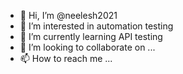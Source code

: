 - 👋 Hi, I’m @neelesh2021
- 👀 I’m interested in automation testing
- 🌱 I’m currently learning API testing
- 💞️ I’m looking to collaborate on ...
- 📫 How to reach me ...

<!---
neelesh2021/neelesh2021 is a ✨ special ✨ repository because its `README.md` (this file) appears on your GitHub profile.
You can click the Preview link to take a look at your changes.
--->
